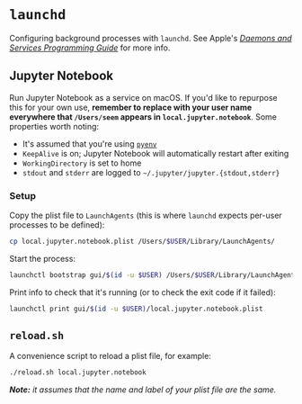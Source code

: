 # `launchd`

Configuring background processes with `launchd`. See Apple's [_Daemons and Services Programming Guide_](https://developer.apple.com/library/archive/documentation/MacOSX/Conceptual/BPSystemStartup/Chapters/CreatingLaunchdJobs.html) for more info.

## Jupyter Notebook

Run Jupyter Notebook as a service on macOS. If you'd like to repurpose this for your own use, **remember to replace with your user name everywhere that `/Users/seem` appears in `local.jupyter.notebook`**. Some properties worth noting:

- It's assumed that you're using [`pyenv`](https://github.com/pyenv/pyenv)
- `KeepAlive` is on; Jupyter Notebook will automatically restart after exiting
- `WorkingDirectory` is set to home
- `stdout` and `stderr` are logged to `~/.jupyter/jupyter.{stdout,stderr}`

### Setup

Copy the plist file to `LaunchAgents` (this is where `launchd` expects per-user processes to be defined):

```sh
cp local.jupyter.notebook.plist /Users/$USER/Library/LaunchAgents/
```

Start the process:

```sh
launchctl bootstrap gui/$(id -u $USER) /Users/$USER/Library/LaunchAgents/local.jupyter.notebook.plist
```

Print info to check that it's running (or to check the exit code if it failed):

```sh
launchctl print gui/$(id -u $USER)/local.jupyter.notebook.plist
```

## `reload.sh`

A convenience script to reload a plist file, for example:

```sh
./reload.sh local.jupyter.notebook
```

_**Note:** it assumes that the name and label of your plist file are the same._
